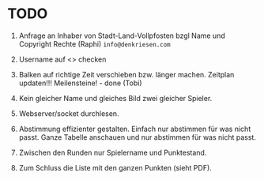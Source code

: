 # TODO 

1. Anfrage an Inhaber von Stadt-Land-Vollpfosten bzgl Name und Copyright Rechte (Raphi) `info@denkriesen.com`

2. Username auf <> checken

3. Balken auf richtige Zeit verschieben bzw. länger machen. 
Zeitplan updaten!!! Meilensteine! - done (Tobi)

4. Kein gleicher Name und gleiches Bild zwei gleicher Spieler. 

5. Webserver/socket durchlesen.


6. Abstimmung effizienter gestalten. Einfach nur abstimmen für was nicht passt. Ganze Tabelle anschauen und nur abstimmen für was nicht passt.

7. Zwischen den Runden nur Spielername und Punktestand. 

8. Zum Schluss die Liste mit den ganzen Punkten (sieht PDF). 
